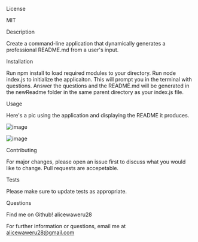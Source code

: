 License

MIT



Description

Create a command-line application that dynamically generates a professional README.md from a user's input.

Installation



Run npm install to load required modules to your directory. Run node index.js to initialize the applicaiton. This will prompt you in the terminal with questions. Answer the questions and the README.md will be generated in the newReadme folder in the same parent directory as your index.js file.

Usage


Here's a pic using the application and displaying the README it produces.


![image](https://user-images.githubusercontent.com/80792502/120413745-bb578b80-c30d-11eb-9ea5-bf6ae0ff1654.png)


![image](https://user-images.githubusercontent.com/80792502/120413874-ec37c080-c30d-11eb-95c1-a0cdbb900c2b.png)




Contributing



For major changes, please open an issue first to discuss what you would like to change. Pull requests are accepetable.



Tests


Please make sure to update tests as appropriate.

Questions


Find me on Github! alicewaweru28



For further information or questions, email me at alicewaweru28@gmail.com

